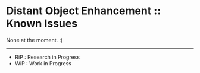 # Distant Object Enhancement :: Known Issues

None at the moment. :)

- - -

* RiP : Research in Progress
* WiP : Work in Progress
